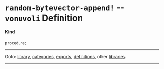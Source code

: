 

<a id='definition__vonuvoli__random-bytevector-append_21'></a>

# `random-bytevector-append!` -- `vonuvoli` Definition


<a id='definition__vonuvoli__random-bytevector-append_21__kind'></a>

#### Kind

`procedure`;

----

Goto: [library](../../vonuvoli/_index.md#library__vonuvoli), [categories](../../vonuvoli/categories/_index.md#toc__vonuvoli__categories), [exports](../../vonuvoli/exports/_index.md#toc__vonuvoli__exports), [definitions](../../vonuvoli/definitions/_index.md#toc__vonuvoli__definitions), other [libraries](../../_libraries.md#toc__libraries).

----

